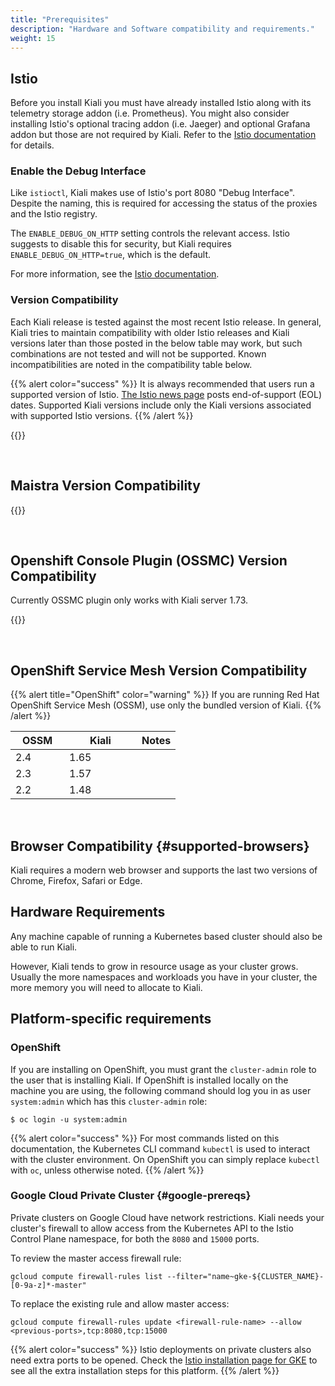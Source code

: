 ```yaml
---
title: "Prerequisites"
description: "Hardware and Software compatibility and requirements."
weight: 15
---
```


## Istio

Before you install Kiali you must have already installed Istio along with its
telemetry storage addon (i.e. Prometheus). You might also consider installing
Istio's optional tracing addon (i.e. Jaeger) and optional Grafana addon but
those are not required by Kiali. Refer to the
[Istio documentation](https://istio.io/docs/setup/getting-started) for details.

### Enable the Debug Interface

Like `istioctl`, Kiali makes use of Istio's port 8080 "Debug Interface". Despite the naming, this is required for accessing the status of the proxies
and the Istio registry.

The `ENABLE_DEBUG_ON_HTTP` setting controls the relevant access. Istio suggests to disable this for security, but Kiali requires `ENABLE_DEBUG_ON_HTTP=true`,
which is the default.

For more information, see the [Istio documentation](https://istio.io/latest/docs/ops/best-practices/security/#control-plane).

### Version Compatibility

Each Kiali release is tested against the most recent Istio release. In general,
Kiali tries to maintain compatibility with older Istio releases and Kiali
versions later than those posted in the below table may work, but such
combinations are not tested and will not be supported. Known incompatibilities
are noted in the compatibility table below.

{{% alert color="success" %}}
It is always recommended that users run a supported version of Istio.
[The Istio news page](https://istio.io/news/) posts end-of-support (EOL)
dates. Supported Kiali versions include only the Kiali versions associated with
supported Istio versions.
{{% /alert %}}

{{<compat-table-istio>}}

<br />

## Maistra Version Compatibility

{{<compat-table-maistra>}}

<br />

## Openshift Console Plugin (OSSMC) Version Compatibility

Currently OSSMC plugin only works with Kiali server 1.73.

{{<compat-table-ossmc>}}

<br />

## OpenShift Service Mesh Version Compatibility

{{% alert title="OpenShift" color="warning" %}}
If you are running Red Hat OpenShift Service Mesh (OSSM), use only the bundled version of Kiali.
{{% /alert %}}

| <div style="width:70px">OSSM</div> | <div style="width:100px">Kiali</div> | Notes |
| ---------------------------------- | ------------------------------------ | ----- |
| 2.4                                | 1.65                                 |       |
| 2.3                                | 1.57                                 |       |
| 2.2                                | 1.48                                 |       |

<br />

## Browser Compatibility {#supported-browsers}

Kiali requires a modern web browser and supports the last two versions of Chrome, Firefox, Safari or Edge.

## Hardware Requirements

Any machine capable of running a Kubernetes based cluster should also be able
to run Kiali.

However, Kiali tends to grow in resource usage as your cluster grows. Usually
the more namespaces and workloads you have in your cluster, the more memory you
will need to allocate to Kiali.

## Platform-specific requirements

### OpenShift

If you are installing on OpenShift, you must grant the `cluster-admin` role to the user that is installing Kiali. If OpenShift is installed locally on the machine you are using, the following command should log you in as user `system:admin` which has this `cluster-admin` role:

```
$ oc login -u system:admin
```

{{% alert color="success" %}}
For most commands listed on this documentation, the Kubernetes CLI command `kubectl` is used to interact with the cluster environment. On OpenShift you can simply replace `kubectl` with `oc`, unless otherwise noted.
{{% /alert %}}

### Google Cloud Private Cluster {#google-prereqs}

Private clusters on Google Cloud have network restrictions. Kiali needs your cluster's firewall to allow access from the Kubernetes API to the Istio Control Plane namespace, for both the `8080` and `15000` ports.

To review the master access firewall rule:

```
gcloud compute firewall-rules list --filter="name~gke-${CLUSTER_NAME}-[0-9a-z]*-master"
```

To replace the existing rule and allow master access:

```
gcloud compute firewall-rules update <firewall-rule-name> --allow <previous-ports>,tcp:8080,tcp:15000
```

{{% alert color="success" %}}
Istio deployments on private clusters also need extra ports to be opened. Check the [Istio installation page for GKE](https://istio.io/latest/docs/setup/platform-setup/gke/) to see all the extra installation steps for this platform.
{{% /alert %}}
